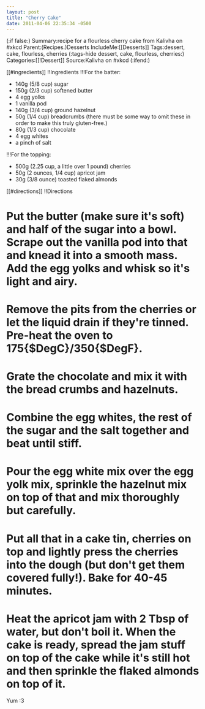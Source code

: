 ```yaml
---
layout: post
title: "Cherry Cake"
date: 2011-04-06 22:35:34 -0500
---
```

(:if false:)
Summary:recipe for a flourless cherry cake from Kalivha on #xkcd
Parent:(Recipes.)Desserts
IncludeMe:[[Desserts]]
Tags:dessert, cake, flourless, cherries
(:tags-hide dessert, cake, flourless, cherries:)
Categories:[[!Dessert]]
Source:Kalivha on #xkcd
(:ifend:)

[[#ingredients]]
!!Ingredients
!!!For the batter:
* 140g (5/8 cup) sugar
* 150g (2/3 cup) softened butter
* 4 egg yolks
* 1 vanilla pod
* 140g (3/4 cup) ground hazelnut
* 50g (1/4 cup) breadcrumbs (there must be some way to omit these in order to make this truly gluten-free.)
* 80g (1/3 cup) chocolate
* 4 egg whites
* a pinch of salt

!!!For the topping:
* 500g (2.25 cup, a little over 1 pound) cherries
* 50g (2 ounces, 1/4 cup) apricot jam
* 30g (3/8 ounce) toasted flaked almonds

[[#directions]]
!!Directions

# Put the butter (make sure it's soft) and half of the sugar into a bowl. Scrape out the vanilla pod into that and knead it into a smooth mass. Add the egg yolks and whisk so it's light and airy.

# Remove the pits from the cherries or let the liquid drain if they're tinned. Pre-heat the oven to 175{$DegC}/350{$DegF}. 

# Grate the chocolate and mix it with the bread crumbs and hazelnuts.

# Combine the egg whites, the rest of the sugar and the salt together and beat until stiff.

# Pour the egg white mix over the egg yolk mix, sprinkle the hazelnut mix on top of that and mix thoroughly but carefully.

# Put all that in a cake tin, cherries on top and lightly press the cherries into the dough (but don't get them covered fully!). Bake for 40-45 minutes.

# Heat the apricot jam with 2 Tbsp of water, but don't boil it. When the cake is ready, spread the jam stuff on top of the cake while it's still hot and then sprinkle the flaked almonds on top of it.

Yum :3

